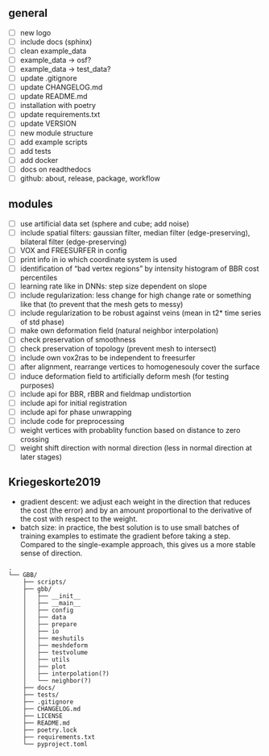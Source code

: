 ## general
- [ ] new logo
- [ ] include docs (sphinx)
- [ ] clean example_data
- [ ] example_data -> osf?
- [ ] example_data -> test_data?
- [ ] update .gitignore
- [ ] update CHANGELOG.md
- [ ] update README.md
- [ ] installation with poetry
- [ ] update requirements.txt
- [ ] update VERSION
- [ ] new module structure
- [ ] add example scripts
- [ ] add tests
- [ ] add docker
- [ ] docs on readthedocs
- [ ] github: about, release, package, workflow

## modules
- [ ] use artificial data set (sphere and cube; add noise)
- [ ] include spatial filters: gaussian filter, median filter (edge-preserving), bilateral filter (edge-preserving)
- [ ] VOX and FREESURFER in config
- [ ] print info in io which coordinate system is used
- [ ] identification of “bad vertex regions” by intensity histogram of BBR cost percentiles
- [ ] learning rate like in DNNs: step size dependent on slope
- [ ] include regularization: less change for high change rate or something like that (to prevent that the mesh gets to messy)
- [ ] include regularization to be robust against veins (mean in t2* time series of std phase)
- [ ] make own deformation field (natural neighbor interpolation)
- [ ] check preservation of smoothness
- [ ] check preservation of topology (prevent mesh to intersect)
- [ ] include own vox2ras to be independent to freesurfer
- [ ] after alignment, rearrange vertices to homogenesouly cover the surface
- [ ] induce deformation field to artificially deform mesh (for testing purposes)
- [ ] include api for BBR, rBBR and fieldmap undistortion
- [ ] include api for initial registration
- [ ] include api for phase unwrapping
- [ ] include code for preprocessing
- [ ] weight vertices with probablity function based on distance to zero crossing
- [ ] weight shift direction with normal direction (less in normal direction at later stages)

## Kriegeskorte2019
- gradient descent: we adjust each weight in the direction that reduces the cost (the error) and by an amount proportional to the derivative of the cost with respect to the weight.
- batch size: in practice, the best solution is to use small batches of training examples to estimate the gradient before taking a step. Compared to the single-example approach, this gives us a more stable sense of direction.

```
.
└── GBB/
    ├── scripts/
    ├── gbb/
    │   ├── __init__
    │   ├── __main__
    │   ├── config
    │   ├── data
    │   ├── prepare
    │   ├── io
    │   ├── meshutils
    │   ├── meshdeform
    │   ├── testvolume
    │   ├── utils
    │   ├── plot
    │   ├── interpolation(?)
    │   └── neighbor(?)
    ├── docs/
    ├── tests/
    ├── .gitignore
    ├── CHANGELOG.md
    ├── LICENSE
    ├── README.md
    ├── poetry.lock
    ├── requirements.txt
    └── pyproject.toml
```